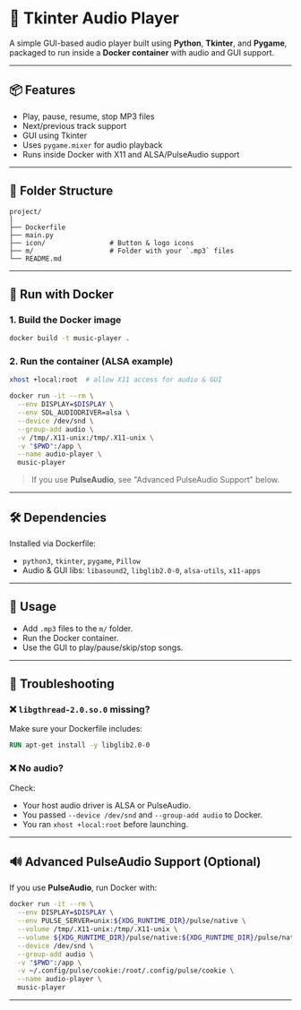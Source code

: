 # 🎵 Tkinter Audio Player

A simple GUI-based audio player built using **Python**, **Tkinter**, and **Pygame**, packaged to run inside a **Docker container** with audio and GUI support.

---

## 📦 Features

- Play, pause, resume, stop MP3 files
- Next/previous track support
- GUI using Tkinter
- Uses `pygame.mixer` for audio playback
- Runs inside Docker with X11 and ALSA/PulseAudio support

---

## 📁 Folder Structure

```
project/
│
├── Dockerfile
├── main.py
├── icon/                # Button & logo icons
├── m/                   # Folder with your `.mp3` files
└── README.md
```

---

## 🐳 Run with Docker

### 1. Build the Docker image

```bash
docker build -t music-player .
```

### 2. Run the container (ALSA example)

```bash
xhost +local:root  # allow X11 access for audio & GUI

docker run -it --rm \
  --env DISPLAY=$DISPLAY \
  --env SDL_AUDIODRIVER=alsa \
  --device /dev/snd \
  --group-add audio \
  -v /tmp/.X11-unix:/tmp/.X11-unix \
  -v "$PWD":/app \
  --name audio-player \
  music-player
```

> If you use **PulseAudio**, see "Advanced PulseAudio Support" below.

---

## 🛠️ Dependencies

Installed via Dockerfile:

- `python3`, `tkinter`, `pygame`, `Pillow`
- Audio & GUI libs: `libasound2`, `libglib2.0-0`, `alsa-utils`, `x11-apps`

---

## 📝 Usage

- Add `.mp3` files to the `m/` folder.
- Run the Docker container.
- Use the GUI to play/pause/skip/stop songs.

---

## 🧪 Troubleshooting

### ❌ `libgthread-2.0.so.0` missing?
Make sure your Dockerfile includes:

```Dockerfile
RUN apt-get install -y libglib2.0-0
```

### ❌ No audio?
Check:
- Your host audio driver is ALSA or PulseAudio.
- You passed `--device /dev/snd` and `--group-add audio` to Docker.
- You ran `xhost +local:root` before launching.

---

## 🔊 Advanced PulseAudio Support (Optional)

If you use **PulseAudio**, run Docker with:

```bash
docker run -it --rm \
  --env DISPLAY=$DISPLAY \
  --env PULSE_SERVER=unix:${XDG_RUNTIME_DIR}/pulse/native \
  --volume /tmp/.X11-unix:/tmp/.X11-unix \
  --volume ${XDG_RUNTIME_DIR}/pulse/native:${XDG_RUNTIME_DIR}/pulse/native \
  --device /dev/snd \
  --group-add audio \
  -v "$PWD":/app \
  -v ~/.config/pulse/cookie:/root/.config/pulse/cookie \
  --name audio-player \
  music-player
```

---

